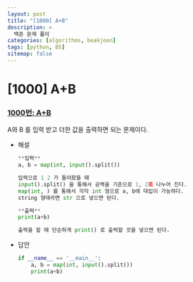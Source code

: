 ```yaml
---
layout: post
title: "[1000] A+B"
description: >
  백준 문제 풀이
categories: [algorithms, beakjoon]
tags: [python, B5]
sitemap: false
---
```


# [1000] A+B
### [1000번: A+B](https://www.acmicpc.net/problem/1000)
A와 B 를 입력 받고 더한 값을 출력하면 되는 문제이다.
- 해설
    
    ```python
    **입력**
    a, b = map(int, input().split())
    
    입력으로 1 2 가 들어왔을 때
    input().split() 을 통해서 공백을 기준으로 1, 2로 나누어 진다.
    map(int, ) 를 통해서 각각 int 형으로 a, b에 대입이 가능하다.
    string 형태라면 str 으로 넣으면 된다.
    
    **출력**
    print(a+b)
    
    출력을 할 때 단순하게 print() 로 출력할 것을 넣으면 된다.
    ```
- 답안
    
    ```python
    if __name__ == '__main__':
        a, b = map(int, input().split())
        print(a+b)
    ```
